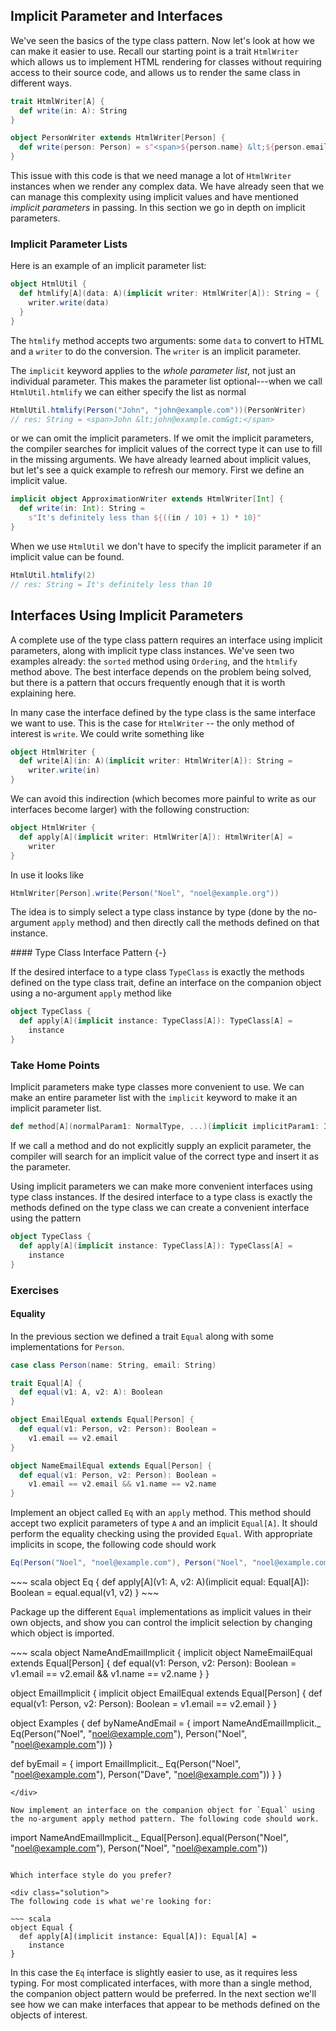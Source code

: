 ## Implicit Parameter and Interfaces

We've seen the basics of the type class pattern. Now let's look at how we can make it easier to use. Recall our starting point is a trait `HtmlWriter` which allows us to implement HTML rendering for classes without requiring access to their source code, and allows us to render the same class in different ways.

~~~ scala
trait HtmlWriter[A] {
  def write(in: A): String
}

object PersonWriter extends HtmlWriter[Person] {
  def write(person: Person) = s"<span>${person.name} &lt;${person.email}&gt;</span>"
}
~~~

This issue with this code is that we need manage a lot of `HtmlWriter` instances when we render any complex data. We have already seen that we can manage this complexity using implicit values and have mentioned *implicit parameters* in passing. In this section we go in depth on implicit parameters.

### Implicit Parameter Lists

Here is an example of an implicit parameter list:

~~~ scala
object HtmlUtil {
  def htmlify[A](data: A)(implicit writer: HtmlWriter[A]): String = {
    writer.write(data)
  }
}
~~~

The `htmlify` method accepts two arguments: some `data` to convert to HTML and a `writer` to do the conversion. The `writer` is an implicit parameter.

The `implicit` keyword applies to the *whole parameter list*, not just an individual parameter. This makes the parameter list optional---when we call `HtmlUtil.htmlify` we can either specify the list as normal

~~~ scala
HtmlUtil.htmlify(Person("John", "john@example.com"))(PersonWriter)
// res: String = <span>John &lt;john@example.com&gt;</span>
~~~

or we can omit the implicit parameters. If we omit the implicit parameters, the compiler searches for implicit values of the correct type it can use to fill in the missing arguments. We have already learned about implicit values, but let's see a quick example to refresh our memory. First we define an implicit value.

~~~ scala
implicit object ApproximationWriter extends HtmlWriter[Int] {
  def write(in: Int): String =
    s"It's definitely less than ${((in / 10) + 1) * 10}"
}
~~~

When we use `HtmlUtil` we don't have to specify the implicit parameter if an implicit value can be found.

~~~ scala
HtmlUtil.htmlify(2)
// res: String = It's definitely less than 10
~~~

## Interfaces Using Implicit Parameters

A complete use of the type class pattern requires an interface using implicit parameters, along with implicit type class instances. We've seen two examples already: the `sorted` method using `Ordering`, and the `htmlify` method above. The best interface depends on the problem being solved, but there is a pattern that occurs frequently enough that it is worth explaining here.

In many case the interface defined by the type class is the same interface we want to use. This is the case for `HtmlWriter` -- the only method of interest is `write`. We could write something like

~~~ scala
object HtmlWriter {
  def write[A](in: A)(implicit writer: HtmlWriter[A]): String =
    writer.write(in)
}
~~~

We can avoid this indirection (which becomes more painful to write as our interfaces become larger) with the following construction:

~~~ scala
object HtmlWriter {
  def apply[A](implicit writer: HtmlWriter[A]): HtmlWriter[A] =
    writer
}
~~~

In use it looks like

~~~ scala
HtmlWriter[Person].write(Person("Noel", "noel@example.org"))
~~~

The idea is to simply select a type class instance by type (done by the no-argument `apply` method) and then directly call the methods defined on that instance.

<div class="callout callout-info">
#### Type Class Interface Pattern {-}

If the desired interface to a type class `TypeClass` is exactly the methods defined on the type class trait, define an interface on the companion object using a no-argument `apply` method like

~~~ scala
object TypeClass {
  def apply[A](implicit instance: TypeClass[A]): TypeClass[A] =
    instance
}
~~~
</div>

### Take Home Points

Implicit parameters make type classes more convenient to use. We can make an entire parameter list with the `implicit` keyword to make it an implicit parameter list.

~~~ scala
def method[A](normalParam1: NormalType, ...)(implicit implicitParam1: ImplicitType[A], ...)
~~~

If we call a method and do not explicitly supply an explicit parameter, the compiler will search for an implicit value of the correct type and insert it as the parameter.

Using implicit parameters we can make more convenient interfaces using type class instances. If the desired interface to a type class is exactly the methods defined on the type class we can create a convenient interface using the pattern

~~~ scala
object TypeClass {
  def apply[A](implicit instance: TypeClass[A]): TypeClass[A] =
    instance
}
~~~

### Exercises

#### Equality

In the previous section we defined a trait `Equal` along with some implementations for `Person`.

~~~ scala
case class Person(name: String, email: String)

trait Equal[A] {
  def equal(v1: A, v2: A): Boolean
}

object EmailEqual extends Equal[Person] {
  def equal(v1: Person, v2: Person): Boolean =
    v1.email == v2.email
}

object NameEmailEqual extends Equal[Person] {
  def equal(v1: Person, v2: Person): Boolean =
    v1.email == v2.email && v1.name == v2.name
}
~~~

Implement an object called `Eq` with an `apply` method. This method should accept two explicit parameters of type `A` and an implicit `Equal[A]`. It should perform the equality checking using the provided `Equal`. With appropriate implicits in scope, the following code should work

~~~ scala
Eq(Person("Noel", "noel@example.com"), Person("Noel", "noel@example.com"))
~~~

<div class="solution">
~~~ scala
object Eq {
  def apply[A](v1: A, v2: A)(implicit equal: Equal[A]): Boolean =
    equal.equal(v1, v2)
}
~~~
</div>

Package up the different `Equal` implementations as implicit values in their own objects, and show you can control the implicit selection by changing which object is imported.

<div class="solution">
~~~ scala
object NameAndEmailImplicit {
  implicit object NameEmailEqual extends Equal[Person] {
    def equal(v1: Person, v2: Person): Boolean =
      v1.email == v2.email && v1.name == v2.name
  }
}

object EmailImplicit {
  implicit object EmailEqual extends Equal[Person] {
    def equal(v1: Person, v2: Person): Boolean =
      v1.email == v2.email
  }
}

object Examples {
  def byNameAndEmail = {
    import NameAndEmailImplicit._
    Eq(Person("Noel", "noel@example.com"), Person("Noel", "noel@example.com"))
  }

  def byEmail = {
    import EmailImplicit._
    Eq(Person("Noel", "noel@example.com"), Person("Dave", "noel@example.com"))
  }
}
~~~
</div>

Now implement an interface on the companion object for `Equal` using the no-argument apply method pattern. The following code should work.

~~~
import NameAndEmailImplicit._
Equal[Person].equal(Person("Noel", "noel@example.com"), Person("Noel", "noel@example.com"))
~~~

Which interface style do you prefer?

<div class="solution">
The following code is what we're looking for:

~~~ scala
object Equal {
  def apply[A](implicit instance: Equal[A]): Equal[A] =
    instance
}
~~~

In this case the `Eq` interface is slightly easier to use, as it requires less typing. For most complicated interfaces, with more than a single method, the companion object pattern would be preferred. In the next section we'll see how we can make interfaces that appear to be methods defined on the objects of interest.
</div>
